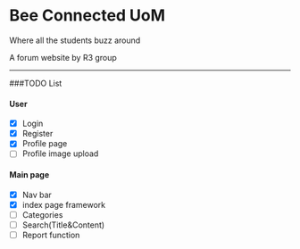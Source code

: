 # Bee Connected UoM
Where all the students buzz around

A forum website by R3 group

---
###TODO List
#### User
- [x] Login
- [x] Register
- [x] Profile page
- [ ] Profile image upload

#### Main page
- [x] Nav bar
- [x] index page framework
- [ ] Categories
- [ ] Search(Title&Content)
- [ ] Report function
